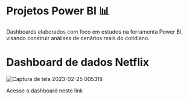 # Projetos Power BI  📊

Dashboards elaborados com foco em estudos na ferramenta Power BI, visando construir análises de cenários reais do cotidiano.


# Dashboard de dados Netflix
![Captura de tela 2023-02-25 005318](https://user-images.githubusercontent.com/75287031/221335496-772408da-de6d-4cb4-b9e3-9d71a8f68140.png)

<p>Acesse o dashboard neste link</p>
